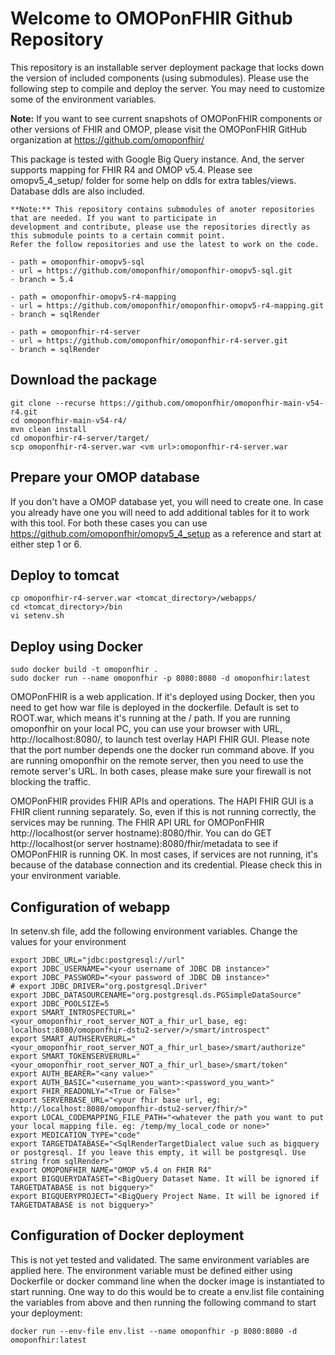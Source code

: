 # Welcome to OMOPonFHIR Github Repository

This repository is an installable server deployment package that locks down the version of included components (using submodules). Please use the following step to compile and deploy the server. You may need to customize some of the environment variables. 

**Note:** If you want to see current snapshots of OMOPonFHIR components or other versions of FHIR and OMOP, please visit the OMOPonFHIR GitHub organization at https://github.com/omoponfhir/

This package is tested with Google Big Query instance. And, the server supports mapping for FHIR R4 and OMOP v5.4. Please see omopv5_4_setup/ folder for some help on ddls for extra tables/views. Database ddls are also included. 

```
**Note:** This repository contains submodules of anoter repositories that are needed. If you want to participate in 
development and contribute, please use the repositories directly as this submodule points to a certain commit point. 
Refer the follow repositories and use the latest to work on the code.

- path = omoponfhir-omopv5-sql
- url = https://github.com/omoponfhir/omoponfhir-omopv5-sql.git
- branch = 5.4

- path = omoponfhir-omopv5-r4-mapping
- url = https://github.com/omoponfhir/omoponfhir-omopv5-r4-mapping.git
- branch = sqlRender

- path = omoponfhir-r4-server
- url = https://github.com/omoponfhir/omoponfhir-r4-server.git
- branch = sqlRender
```
        
## Download the package
```
git clone --recurse https://github.com/omoponfhir/omoponfhir-main-v54-r4.git
cd omoponfhir-main-v54-r4/
mvn clean install
cd omoponfhir-r4-server/target/
scp omoponfhir-r4-server.war <vm url>:omoponfhir-r4-server.war
```

## Prepare your OMOP database

If you don't have a OMOP database yet, you will need to create one. In case you already have one you will need to add additional tables for it to work with this tool. For both these cases you can use https://github.com/omoponfhir/omopv5_4_setup as a reference and start at either step 1 or 6.

## Deploy to tomcat ##
```
cp omoponfhir-r4-server.war <tomcat_directory>/webapps/
cd <tomcat_directory>/bin
vi setenv.sh
```
## Deploy using Docker
```
sudo docker build -t omoponfhir .
sudo docker run --name omoponfhir -p 8080:8080 -d omoponfhir:latest
```

OMOPonFHIR is a web application. If it's deployed using Docker, then you need to get how war file is deployed in the dockerfile. Default is set to ROOT.war, which means it's running at the / path. If you are running omoponfhir on your local PC, you can use your browser with URL, http://localhost:8080/, to launch test overlay HAPI FHIR GUI. Please note that the port number depends one the docker run command above. If you are running omoponfhir on the remote server, then you need to use the remote server's URL. In both cases, please make sure your firewall is not blocking the traffic.

OMOPonFHIR provides FHIR APIs and operations. The HAPI FHIR GUI is a FHIR client running separately. So, even if this is not running correctly, the services may be running. The FHIR API URL for OMOPonFHIR http://localhost(or server hostname):8080/fhir. You can do GET http://localhost(or server hostname):8080/fhir/metadata to see if OMOPonFHIR is running OK. In most cases, if services are not running, it's because of the database connection and its credential. Please check this in your environment variable. 

## Configuration of webapp
In setenv.sh file, add the following environment variables. Change the values for your environment 
```
export JDBC_URL="jdbc:postgresql://url"
export JDBC_USERNAME="<your username of JDBC DB instance>"
export JDBC_PASSWORD="<your password of JDBC DB instance>"
# export JDBC_DRIVER="org.postgresql.Driver"
export JDBC_DATASOURCENAME="org.postgresql.ds.PGSimpleDataSource"
export JDBC_POOLSIZE=5
export SMART_INTROSPECTURL="<your_omoponfhir_root_server_NOT_a_fhir_url_base, eg: localhost:8080/omoponfhir-dstu2-server/>/smart/introspect"
export SMART_AUTHSERVERURL="<your_omoponfhir_root_server_NOT_a_fhir_url_base>/smart/authorize"
export SMART_TOKENSERVERURL="<your_omoponfhir_root_server_NOT_a_fhir_url_base>/smart/token"
export AUTH_BEARER="<any value>"
export AUTH_BASIC="<username_you_want>:<password_you_want>"
export FHIR_READONLY="<True or False>"
export SERVERBASE_URL="<your fhir base url, eg: http://localhost:8080/omoponfhir-dstu2-server/fhir/>"
export LOCAL_CODEMAPPING_FILE_PATH="<whatever the path you want to put your local mapping file. eg: /temp/my_local_code or none>"
export MEDICATION_TYPE="code"
export TARGETDATABASE="<SqlRenderTargetDialect value such as bigquery or postgresql. If you leave this empty, it will be postgresql. Use string from sqlRender>"
export OMOPONFHIR_NAME="OMOP v5.4 on FHIR R4"
export BIGQUERYDATASET="<BigQuery Dataset Name. It will be ignored if TARGETDATABASE is not bigquery>"
export BIGQUERYPROJECT="<BigQuery Project Name. It will be ignored if TARGETDATABASE is not bigquery>"
```

## Configuration of Docker deployment
This is not yet tested and validated. The same environment variables are applied here. The environment variable must be defined either using Dockerfile or docker command line when the docker image is instantiated to start running. One way to do this would be to create a env.list file containing the variables from above and then running the following command to start your deployment:
```
docker run --env-file env.list --name omoponfhir -p 8080:8080 -d omoponfhir:latest
```
